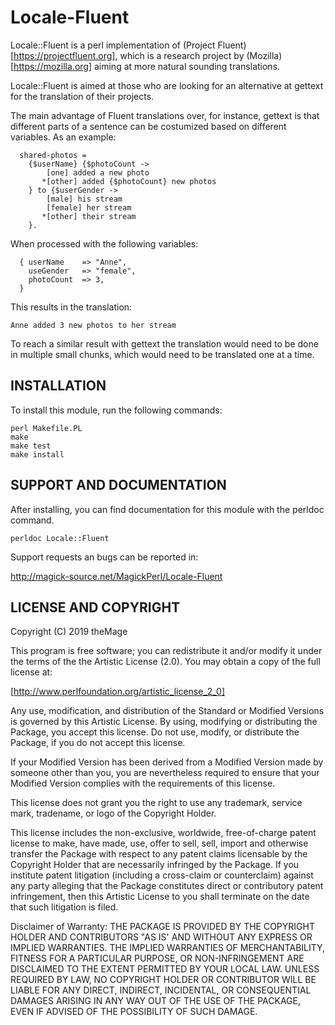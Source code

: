 # Locale-Fluent

Locale::Fluent is a perl implementation of
(Project Fluent)[https://projectfluent.org], which is a research project
by (Mozilla)[https://mozilla.org] aiming at more natural sounding translations.

Locale::Fluent is aimed at those who are looking for an alternative
at gettext for the translation of their projects.


The main advantage of Fluent translations over, for instance, gettext is
that different parts of a sentence can be costumized based on different
variables. As an example:

```
  shared-photos =
    {$userName} {$photoCount ->
        [one] added a new photo
       *[other] added {$photoCount} new photos
    } to {$userGender ->
        [male] his stream
        [female] her stream
       *[other] their stream
    }.

```

When processed with the following variables:

```
  { userName    => "Anne",
    useGender   => "female",
    photoCount  => 3,
  }

```

This results in the translation:

```
Anne added 3 new photos to her stream

```

To reach a similar result with gettext the translation would need to be done
in multiple small chunks, which would need to be translated one at a time.

## INSTALLATION

To install this module, run the following commands:

	perl Makefile.PL
	make
	make test
	make install

## SUPPORT AND DOCUMENTATION

After installing, you can find documentation for this module with the
perldoc command.

    perldoc Locale::Fluent


Support requests an bugs can be reported in:

http://magick-source.net/MagickPerl/Locale-Fluent


## LICENSE AND COPYRIGHT

Copyright (C) 2019 theMage

This program is free software; you can redistribute it and/or modify it
under the terms of the the Artistic License (2.0). You may obtain a
copy of the full license at:

[http://www.perlfoundation.org/artistic_license_2_0]

Any use, modification, and distribution of the Standard or Modified
Versions is governed by this Artistic License. By using, modifying or
distributing the Package, you accept this license. Do not use, modify,
or distribute the Package, if you do not accept this license.

If your Modified Version has been derived from a Modified Version made
by someone other than you, you are nevertheless required to ensure that
your Modified Version complies with the requirements of this license.

This license does not grant you the right to use any trademark, service
mark, tradename, or logo of the Copyright Holder.

This license includes the non-exclusive, worldwide, free-of-charge
patent license to make, have made, use, offer to sell, sell, import and
otherwise transfer the Package with respect to any patent claims
licensable by the Copyright Holder that are necessarily infringed by the
Package. If you institute patent litigation (including a cross-claim or
counterclaim) against any party alleging that the Package constitutes
direct or contributory patent infringement, then this Artistic License
to you shall terminate on the date that such litigation is filed.

Disclaimer of Warranty: THE PACKAGE IS PROVIDED BY THE COPYRIGHT HOLDER
AND CONTRIBUTORS "AS IS' AND WITHOUT ANY EXPRESS OR IMPLIED WARRANTIES.
THE IMPLIED WARRANTIES OF MERCHANTABILITY, FITNESS FOR A PARTICULAR
PURPOSE, OR NON-INFRINGEMENT ARE DISCLAIMED TO THE EXTENT PERMITTED BY
YOUR LOCAL LAW. UNLESS REQUIRED BY LAW, NO COPYRIGHT HOLDER OR
CONTRIBUTOR WILL BE LIABLE FOR ANY DIRECT, INDIRECT, INCIDENTAL, OR
CONSEQUENTIAL DAMAGES ARISING IN ANY WAY OUT OF THE USE OF THE PACKAGE,
EVEN IF ADVISED OF THE POSSIBILITY OF SUCH DAMAGE.

